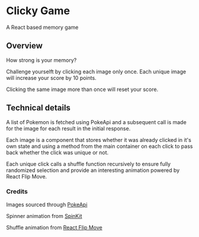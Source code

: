 # Clicky Game

A React based memory game

## Overview

How strong is your memory?

Challenge yourselft by clicking each image only once. Each unique image will increase your score by 10 points.

Clicking the same image more than once will reset your score.

## Technical details

A list of Pokemon is fetched using PokeApi and a subsequent call is made for the image for each result in the initial response.

Each image is a component that stores whether it was already clicked in it's own state and using a method from the main container on each click to pass back whether the click was unique or not.

Each unique click calls a shuffle function recursively to ensure fully randomized selection and provide an interesting animation powered by React Flip Move.


### Credits

Images sourced through [PokeApi](https://pokeapi.co)

Spinner animation from [SpinKit](https://github.com/tobiasahlin/SpinKit)

Shuffle animation from [React Flip Move](https://github.com/joshwcomeau/react-flip-move)

